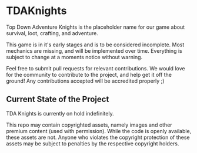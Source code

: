 # TDAKnights
Top Down Adventure Knights is the placeholder name for our game about survival, loot, crafting, and adventure.


This game is in it's early stages and is to be considered incomplete. Most mechanics are missing, and will be implemented over time.
Everything is subject to change at a moments notice without warning.


Feel free to submit pull requests for relevant contributions. We would love for the community to contribute to the project, and help get it off the ground! Any contributions accepted will be accredited properly ;)

## Current State of the Project
TDA Knights is currently on hold indefinitely.

This repo may contain copyrighted assets, namely images and other premium content (used with permission). While the code is openly available, these assets are not. Anyone who violates the copyright protection of these assets may be subject to penalties by the respective copyright holders.
